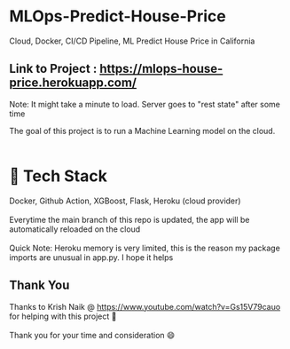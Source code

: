# MLOps-Predict-House-Price
 Cloud, Docker, CI/CD Pipeline, ML Predict House Price in California

## Link to Project : https://mlops-house-price.herokuapp.com/
Note: It might take a minute to load. Server goes to "rest state" after some time

The goal of this project is to run a Machine Learning model on the cloud.
<br/>
<br/>
# :rocket: Tech Stack 
Docker, Github Action, XGBoost, Flask, Heroku (cloud provider)
<br/>
<br/>
Everytime the main branch of this repo is updated, the app will be automatically reloaded on the cloud
<br/>
<br/>
Quick Note: Heroku memory is very limited, this is the reason my package imports are unusual in app.py. I hope it helps

## Thank You

Thanks to Krish Naik @ https://www.youtube.com/watch?v=Gs15V79cauo for helping with this project :pray:
<br/>
<br/>
Thank you for your time and consideration :smile:

